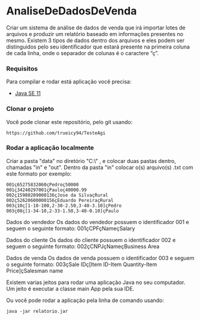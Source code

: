 # AnaliseDeDadosDeVenda 

Criar um sistema de análise de dados de venda que irá importar lotes de arquivos e produzir um relatório baseado em informações presentes no mesmo. Existem 3 tipos de dados dentro dos arquivos e eles podem ser distinguidos pelo seu identificador que estará presente na primeira coluna de cada linha, onde o separador de colunas é o caractere “ç”.


### Requisitos
Para compilar e rodar está aplicação você precisa:

* [Java SE 11](https://www.oracle.com/java/technologies/javase/jdk11-archive-downloads.html)

### Clonar o projeto
Você pode clonar este repositório, pelo git usando:
```
https://github.com/trueicy94/TesteAgi
```

### Rodar a aplicação localmente
Criar a pasta "data" no diretório "C:\\" , e colocar duas pastas dentro, chamadas "in" e "out". Dentro da pasta "in" colocar o(s) arquivo(s) .txt com este formato por exemplo:
```
001ç65275832060çPedroç50000
001ç34240297001çPauloç40000.99
002ç15980209000136çJose da SilvaçRural
002ç52620600000156çEduardo PereiraçRural
003ç10ç[1-10-100,2-30-2.50,3-40-3.10]çPedro
003ç08ç[1-34-10,2-33-1.50,3-40-0.10]çPaulo
```
Dados do vendedor
Os dados do vendedor possuem o identificador 001 e seguem o seguinte formato:
001çCPFçNameçSalary

Dados do cliente
Os dados do cliente possuem o identificador 002 e seguem o seguinte formato:
002çCNPJçNameçBusiness Area

Dados de venda
Os dados de venda possuem o identificador 003 e seguem o seguinte formato:
003çSale IDç[Item ID-Item Quantity-Item Price]çSalesman name

Existem varias jeitos para rodar uma aplicação Java no seu computador. Um jeito é executar a classe main App pela sua IDE.

Ou você pode rodar a aplicação pela linha de comando usando:

```
java -jar relatorio.jar
```



